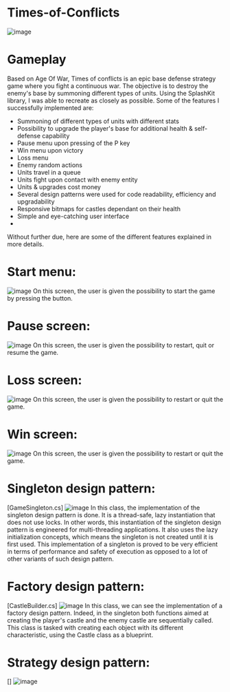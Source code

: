 # Times-of-Conflicts
![image](https://user-images.githubusercontent.com/93856977/140939167-f2710109-f9a8-4159-bb48-042faaa33a92.png)

# Gameplay

Based on Age Of War, Times of conflicts is an epic base defense strategy game where you fight a continuous war. The objective is to destroy the enemy's base by summoning different types of units. Using the SplashKit library, I was able to recreate as closely as possible. 
Some of the features I successfully implemented are:
- Summoning of different types of units with different stats
- Possibility to upgrade the player's base for additional health & self-defense capability
- Pause menu upon pressing of the P key
- Win menu upon victory
- Loss menu
- Enemy random actions
- Units travel in a queue 
- Units fight upon contact with enemy entity
- Units & upgrades cost money
- Several design patterns were used for code readability, efficiency and upgradability
- Responsive bitmaps for castles dependant on their health 
- Simple and eye-catching user interface
- 
Without further due, here are some of the different features explained in more details.
# Start menu:
![image](https://user-images.githubusercontent.com/93856977/140720944-4abd5b89-fb7c-4e08-b508-588e2479b24b.png)
On this screen, the user is given the possibility to start the game by pressing the button.

# Pause screen:
![image](https://user-images.githubusercontent.com/93856977/140724077-1c302832-4669-477c-900f-91c5882a691f.png)
On this screen, the user is given the possibility to restart, quit or resume the game.

# Loss screen:
![image](https://user-images.githubusercontent.com/93856977/140724106-0361f167-1cba-4226-9994-a7254aef6b46.png)
On this screen, the user is given the possibility to restart or quit the game.

# Win screen:
![image](https://user-images.githubusercontent.com/93856977/140724140-129b2ef6-e3c5-4730-9d22-bee0d22e3e92.png)
On this screen, the user is given the possibility to restart or quit the game.

# Singleton design pattern:
[GameSingleton.cs]
![image](https://user-images.githubusercontent.com/93856977/140724193-36690a72-d0e0-4526-9c4f-03cb088668bd.png)
In this class, the implementation of the singleton design pattern is done. It is a thread-safe, lazy instantiation that does not use locks. In other words, this instantiation of the singleton design pattern is engineered for multi-threading applications. It also uses the lazy initialization concepts, which means the singleton is not created until it is first used. This implementation of a singleton is proved to be very efficient in terms of performance and safety of execution as opposed to a lot of other variants of such design pattern.

# Factory design pattern:
[CastleBuilder.cs]
![image](https://user-images.githubusercontent.com/93856977/140724305-c5990756-9d4f-40bb-abec-2b1db1c67cf2.png)
In this class, we can see the implementation of a factory design pattern. Indeed, in the singleton both functions aimed at creating the player's castle and the enemy castle are sequentially called. This class is tasked with creating each object with its different characteristic, using the Castle class as a blueprint.  

# Strategy design pattern:
[]
![image](https://user-images.githubusercontent.com/93856977/140724376-b0c99e01-00ba-4cd2-8aae-c21f3839b2db.png)

